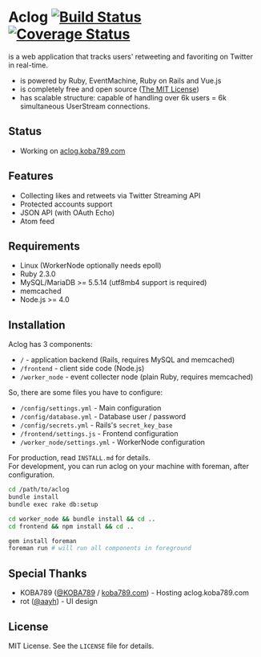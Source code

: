 # Aclog [![Build Status](https://travis-ci.org/rhenium/aclog.png?branch=master)](https://travis-ci.org/rhenium/aclog) [![Coverage Status](https://coveralls.io/repos/rhenium/aclog/badge.png)](https://coveralls.io/r/rhenium/aclog)
is a web application that tracks users' retweeting and favoriting on Twitter in real-time.

* is powered by Ruby, EventMachine, Ruby on Rails and Vue.js
* is completely free and open source ([The MIT License](https://github.com/rhenium/aclog/blob/master/LICENSE.txt))
* has scalable structure: capable of handling over 6k users = 6k simultaneous UserStream connections.

## Status
* Working on [aclog.koba789.com](http://aclog.koba789.com)

## Features
* Collecting likes and retweets via Twitter Streaming API
* Protected accounts support
* JSON API (with OAuth Echo)
* Atom feed

## Requirements
* Linux (WorkerNode optionally needs epoll)
* Ruby 2.3.0
* MySQL/MariaDB >= 5.5.14 (utf8mb4 support is required)
* memcached
* Node.js >= 4.0

## Installation
Aclog has 3 components:

* `/` - application backend (Rails, requires MySQL and memcached)
* `/frontend` - client side code (Node.js)
* `/worker_node` - event collecter node (plain Ruby, requires memcached)

So, there are some files you have to configure:

* `/config/settings.yml`      - Main configuration
* `/config/database.yml`      - Database user / password
* `/config/secrets.yml`       - Rails's `secret_key_base`
* `/frontend/settings.js`     - Frontend configuration
* `/worker_node/settings.yml` - WorkerNode configuration

For production, read `INSTALL.md` for details.  
For development, you can run aclog on your machine with foreman, after configuration.

```sh
cd /path/to/aclog
bundle install
bundle exec rake db:setup

cd worker_node && bundle install && cd ..
cd frontend && npm install && cd ..

gem install foreman
foreman run # will run all components in foreground
```

## Special Thanks
* KOBA789 ([@KOBA789](https://twitter.com/KOBA789) / [koba789.com](http://koba789.com)) - Hosting aclog.koba789.com
* rot ([@aayh](https://twitter.com/aayh)) - UI design

## License
MIT License. See the `LICENSE` file for details.
